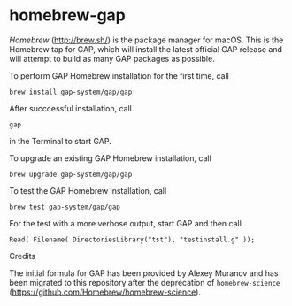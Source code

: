 # homebrew-gap

*Homebrew* (<http://brew.sh/>) is the package manager for macOS.
This is the Homebrew tap for GAP, which will install the latest
official GAP release and will attempt to build as many GAP packages
as possible.

To perform GAP Homebrew installation for the first time, call

    brew install gap-system/gap/gap
    
After succcessful installation, call

    gap
    
in the Terminal to start GAP.

To upgrade an existing GAP Homebrew installation, call

    brew upgrade gap-system/gap/gap

To test the GAP Homebrew installation, call

    brew test gap-system/gap/gap

For the test with a more verbose output, start GAP and then call

    Read( Filename( DirectoriesLibrary("tst"), "testinstall.g" ));
   
Credits

The initial formula for GAP has been provided by Alexey Muranov
and has been migrated to this repository after the deprecation of 
`homebrew-science` (<https://github.com/Homebrew/homebrew-science>).
